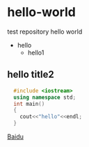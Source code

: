 # hello-world
test repository
hello world
* hello
  * hello1
## hello title2
```C++
  #include <iostream>
  using namespace std;
  int main()
  {
    cout<<"hello"<<endl;
  }
```
[Baidu]("www.baidu.com")
